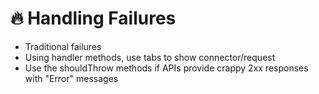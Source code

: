 # 🔥 Handling Failures

* Traditional failures
* Using handler methods, use tabs to show connector/request&#x20;
* Use the shouldThrow methods if APIs provide crappy 2xx responses with "Error" messages
